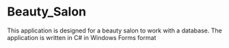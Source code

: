 # Beauty_Salon
This application is designed for a beauty salon to work with a database. The application is written in C# in Windows Forms format
